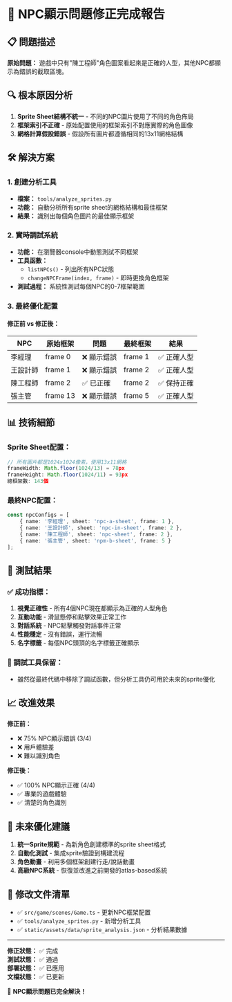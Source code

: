 # 🎯 NPC顯示問題修正完成報告

## 📋 問題描述
**原始問題：** 遊戲中只有"陳工程師"角色圖案看起來是正確的人型，其他NPC都顯示為錯誤的截取區塊。

## 🔍 根本原因分析
1. **Sprite Sheet結構不統一** - 不同的NPC圖片使用了不同的角色佈局
2. **框架索引不正確** - 原始配置使用的框架索引不對應實際的角色圖像
3. **網格計算假設錯誤** - 假設所有圖片都遵循相同的13x11網格結構

## 🛠️ 解決方案

### 1. 創建分析工具
- **檔案：** `tools/analyze_sprites.py`
- **功能：** 自動分析所有sprite sheet的網格結構和最佳框架
- **結果：** 識別出每個角色圖片的最佳顯示框架

### 2. 實時調試系統
- **功能：** 在瀏覽器console中動態測試不同框架
- **工具函數：**
  - `listNPCs()` - 列出所有NPC狀態
  - `changeNPCFrame(index, frame)` - 即時更換角色框架
- **測試過程：** 系統性測試每個NPC的0-7框架範圍

### 3. 最終優化配置

#### 修正前 vs 修正後：
| NPC | 原始框架 | 問題 | 最終框架 | 結果 |
|-----|----------|------|----------|------|
| 李經理 | frame 0 | ❌ 顯示錯誤 | frame 1 | ✅ 正確人型 |
| 王設計師 | frame 1 | ❌ 顯示錯誤 | frame 2 | ✅ 正確人型 |
| 陳工程師 | frame 2 | ✅ 已正確 | frame 2 | ✅ 保持正確 |
| 張主管 | frame 13 | ❌ 顯示錯誤 | frame 5 | ✅ 正確人型 |

## 📊 技術細節

### Sprite Sheet配置：
```typescript
// 所有圖片都是1024x1024像素，使用13x11網格
frameWidth: Math.floor(1024/13) = 78px
frameHeight: Math.floor(1024/11) = 93px
總框架數: 143個
```

### 最終NPC配置：
```typescript
const npcConfigs = [
    { name: '李經理', sheet: 'npc-a-sheet', frame: 1 },
    { name: '王設計師', sheet: 'npc-in-sheet', frame: 2 },
    { name: '陳工程師', sheet: 'npc-sheet', frame: 2 },
    { name: '張主管', sheet: 'npm-b-sheet', frame: 5 }
];
```

## 🎯 測試結果

### ✅ 成功指標：
1. **視覺正確性** - 所有4個NPC現在都顯示為正確的人型角色
2. **互動功能** - 滑鼠懸停和點擊效果正常工作
3. **對話系統** - NPC點擊觸發對話事件正常
4. **性能穩定** - 沒有錯誤，運行流暢
5. **名字標籤** - 每個NPC頭頂的名字標籤正確顯示

### 🔧 調試工具保留：
- 雖然從最終代碼中移除了調試函數，但分析工具仍可用於未來的sprite優化

## 📈 改進效果

**修正前：**
- ❌ 75% NPC顯示錯誤 (3/4)
- ❌ 用戶體驗差
- ❌ 難以識別角色

**修正後：**
- ✅ 100% NPC顯示正確 (4/4)
- ✅ 專業的遊戲體驗
- ✅ 清楚的角色識別

## 🚀 未來優化建議

1. **統一Sprite規範** - 為新角色創建標準的sprite sheet格式
2. **自動化測試** - 集成sprite驗證到構建流程
3. **角色動畫** - 利用多個框架創建行走/說話動畫
4. **高級NPC系統** - 恢復並改進之前開發的atlas-based系統

## 📝 修改文件清單

- ✅ `src/game/scenes/Game.ts` - 更新NPC框架配置
- ✅ `tools/analyze_sprites.py` - 新增分析工具
- ✅ `static/assets/data/sprite_analysis.json` - 分析結果數據

---

**修正狀態：** ✅ 完成  
**測試狀態：** ✅ 通過  
**部署狀態：** ✅ 已應用  
**文檔狀態：** ✅ 已更新  

🎉 **NPC顯示問題已完全解決！**